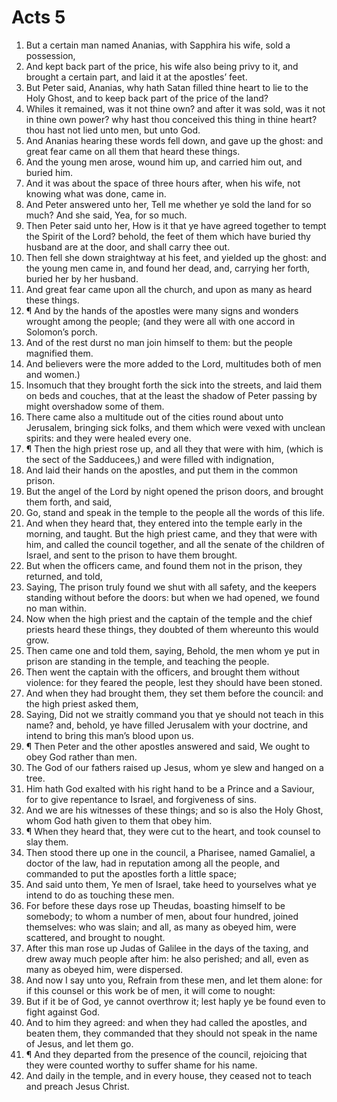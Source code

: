 ﻿# Acts 5
1. But a certain man named Ananias, with Sapphira his wife, sold a possession, 
2. And kept back part of the price, his wife also being privy to it, and brought a certain part, and laid it at the apostles’ feet. 
3. But Peter said, Ananias, why hath Satan filled thine heart to lie to the Holy Ghost, and to keep back part of the price of the land? 
4. Whiles it remained, was it not thine own? and after it was sold, was it not in thine own power? why hast thou conceived this thing in thine heart? thou hast not lied unto men, but unto God. 
5. And Ananias hearing these words fell down, and gave up the ghost: and great fear came on all them that heard these things. 
6. And the young men arose, wound him up, and carried him out, and buried him. 
7. And it was about the space of three hours after, when his wife, not knowing what was done, came in. 
8. And Peter answered unto her, Tell me whether ye sold the land for so much? And she said, Yea, for so much. 
9. Then Peter said unto her, How is it that ye have agreed together to tempt the Spirit of the Lord? behold, the feet of them which have buried thy husband are at the door, and shall carry thee out. 
10. Then fell she down straightway at his feet, and yielded up the ghost: and the young men came in, and found her dead, and, carrying her forth, buried her by her husband. 
11. And great fear came upon all the church, and upon as many as heard these things. 
12. ¶ And by the hands of the apostles were many signs and wonders wrought among the people; (and they were all with one accord in Solomon’s porch. 
13. And of the rest durst no man join himself to them: but the people magnified them. 
14. And believers were the more added to the Lord, multitudes both of men and women.) 
15. Insomuch that they brought forth the sick into the streets, and laid them on beds and couches, that at the least the shadow of Peter passing by might overshadow some of them. 
16. There came also a multitude out of the cities round about unto Jerusalem, bringing sick folks, and them which were vexed with unclean spirits: and they were healed every one. 
17. ¶ Then the high priest rose up, and all they that were with him, (which is the sect of the Sadducees,) and were filled with indignation, 
18. And laid their hands on the apostles, and put them in the common prison. 
19. But the angel of the Lord by night opened the prison doors, and brought them forth, and said, 
20. Go, stand and speak in the temple to the people all the words of this life. 
21. And when they heard that, they entered into the temple early in the morning, and taught. But the high priest came, and they that were with him, and called the council together, and all the senate of the children of Israel, and sent to the prison to have them brought. 
22. But when the officers came, and found them not in the prison, they returned, and told, 
23. Saying, The prison truly found we shut with all safety, and the keepers standing without before the doors: but when we had opened, we found no man within. 
24. Now when the high priest and the captain of the temple and the chief priests heard these things, they doubted of them whereunto this would grow. 
25. Then came one and told them, saying, Behold, the men whom ye put in prison are standing in the temple, and teaching the people. 
26. Then went the captain with the officers, and brought them without violence: for they feared the people, lest they should have been stoned. 
27. And when they had brought them, they set them before the council: and the high priest asked them, 
28. Saying, Did not we straitly command you that ye should not teach in this name? and, behold, ye have filled Jerusalem with your doctrine, and intend to bring this man’s blood upon us. 
29. ¶ Then Peter and the other apostles answered and said, We ought to obey God rather than men. 
30. The God of our fathers raised up Jesus, whom ye slew and hanged on a tree. 
31. Him hath God exalted with his right hand to be a Prince and a Saviour, for to give repentance to Israel, and forgiveness of sins. 
32. And we are his witnesses of these things; and so is also the Holy Ghost, whom God hath given to them that obey him. 
33. ¶ When they heard that, they were cut to the heart, and took counsel to slay them. 
34. Then stood there up one in the council, a Pharisee, named Gamaliel, a doctor of the law, had in reputation among all the people, and commanded to put the apostles forth a little space; 
35. And said unto them, Ye men of Israel, take heed to yourselves what ye intend to do as touching these men. 
36. For before these days rose up Theudas, boasting himself to be somebody; to whom a number of men, about four hundred, joined themselves: who was slain; and all, as many as obeyed him, were scattered, and brought to nought. 
37. After this man rose up Judas of Galilee in the days of the taxing, and drew away much people after him: he also perished; and all, even as many as obeyed him, were dispersed. 
38. And now I say unto you, Refrain from these men, and let them alone: for if this counsel or this work be of men, it will come to nought: 
39. But if it be of God, ye cannot overthrow it; lest haply ye be found even to fight against God. 
40. And to him they agreed: and when they had called the apostles, and beaten them, they commanded that they should not speak in the name of Jesus, and let them go. 
41. ¶ And they departed from the presence of the council, rejoicing that they were counted worthy to suffer shame for his name. 
42. And daily in the temple, and in every house, they ceased not to teach and preach Jesus Christ. 
